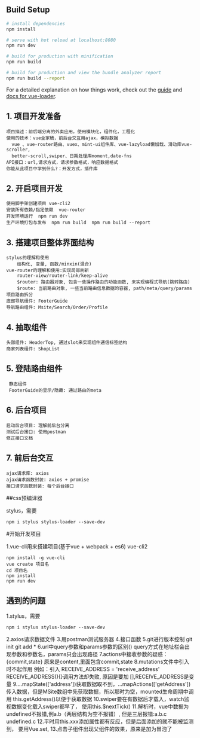 
## Build Setup

``` bash
# install dependencies
npm install

# serve with hot reload at localhost:8080
npm run dev

# build for production with minification
npm run build

# build for production and view the bundle analyzer report
npm run build --report
```

For a detailed explanation on how things work, check out the [guide](http://vuejs-templates.github.io/webpack/) and [docs for vue-loader](http://vuejs.github.io/vue-loader).


## 1. 项目开发准备
    项目描述：前后端分离的外卖应用，使用模块化，组件化，工程化
    使用的技术：vue全家桶，前后台交互用ajax，模拟数据
      vue 、vue-router路由、vuex、mint-ui组件库、vue-lazyload懒加载、滑动库vue-scroller,
      better-scroll,swiper、日期处理库moment,date-fns
    API接口：url,请求方式，请求参数格式，响应数据格式
    你能从此项目中学到什么?：开发方式，插件库

## 2. 开启项目开发
    使用脚手架创建项目 vue-cli2
    安装所有依赖/指定依赖  vue-router
    开发环境运行  npm run dev
    生产环境打包与发布  npm run build  npm run build --report

## 3. 搭建项目整体界面结构
    stylus的理解和使用
        结构化, 变量, 函数/minxin(混合)
    vue-router的理解和使用:实现局部刷新
        router-view/router-link/keep-alive
        $router: 路由器对象, 包含一些操作路由的功能函数, 来实现编程式导航(跳转路由)
        $route: 当前路由对象, 一些当前路由信息数据的容器, path/meta/query/params
    项目路由拆分
    底部导航组件: FooterGuide
    导航路由组件: Msite/Search/Order/Profile

## 4. 抽取组件
    头部组件: HeaderTop, 通过slot来实现组件通信标签结构
    商家列表组件: ShopList

## 5. 登陆路由组件
     静态组件
     FooterGuide的显示/隐藏: 通过路由的meta

## 6. 后台项目
    启动后台项目: 理解前后台分离
    测试后台接口: 使用postman
    修正接口文档

## 7. 前后台交互
    ajax请求库: axios
    ajax请求函数封装: axios + promise
    接口请求函数封装: 每个后台接口







##css预编译器

stylus，需要
```angular2html
npm i stylus stylus-loader --save-dev
```



#开始开发项目

1.vue-cli用来搭建项目(基于vue + webpack + es6)
vue-cli2
```
npm install -g vue-cli
vue create 项目名
cd 项目名
npm install
npm run dev
```


## 遇到的问题
1.stylus，需要
```angular2html
npm i stylus stylus-loader --save-dev
```
2.axios请求数据文件
3.用postman测试服务器
4.接口函数
5.git进行版本控制
  git init
  git add *
6.url中query参数和params参数的区别()
  query方式在地址栏会出现参数和参数名，params只会出现路径
7.actions中接收参数的疑惑：{commit,state}
  原来是content,里面包含commit,state
8.mutations文件中引入时不起作用
  例如：引入 RECEIVE_ADDRESS = 'receive_address'
      RECEIVE_ADDRESS(){}调用方法却失败,
      原因是要加 [],RECEIVE_ADDRESS是变量
9....mapState(['address'])获取数据取不到，...mapActions(['getAddress'])
 传入数据，但是MSite数组中先获取数据，所以那时为空，mounted生命周期中调用
 this.getAddress()以便于获取数据
10.swiper要在有数据后才载入，watch监视数据变化载入swiper都早了，
使用this.$nextTick()
11.解析时，vue中数据为undefined不报错,例a.b（两层结构为空不报错）,
  但是三层报错:a.b.c  undefined.c
12.平时用this.xxx添加属性都有反应，但是后面添加的就不能被监测到，
  要用Vue.set,
13.点击子组件出现父组件的效果，原来是加为冒泡了


